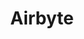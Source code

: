 ---
blog: https://airbyte.com/blog/
facebook: https://facebook.com/AirbyteHQ
git: https://github.com/airbytehq/airbyte
linkedin: https://linkedin.com/company/airbytehq
logohandle: airbyte
sort: airbyte
title: Airbyte
twitter: https://x.com/airbytehq
website: https://airbyte.com/
youtube: https://youtube.com/channel/UCQ_JWEFzs1_INqdhIO3kmrw
---